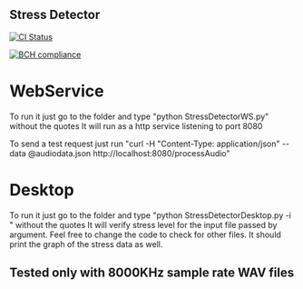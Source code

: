 ## Stress Detector

[![CI Status](https://circleci.com/gh/maxmousee/Py-Stress-Detector.svg?style=shield&circle-token=:circle-token)](https://circleci.com/gh/maxmousee/Py-Stress-Detector)

[![BCH compliance](https://bettercodehub.com/edge/badge/maxmousee/Py-Stress-Detector?branch=master)](https://bettercodehub.com/)

# WebService

To run it just go to the folder and type "python StressDetectorWS.py" without the quotes
It will run as a http service listening to port 8080

To send a test request just run "curl -H "Content-Type: application/json" --data @audiodata.json http://localhost:8080/processAudio"

# Desktop

To run it just go to the folder and type "python StressDetectorDesktop.py -i <inputfile>" without the quotes
It will verify stress level for the input file passed by argument. Feel free to change the code to check for other files.
It should print the graph of the stress data as well.

## Tested only with 8000KHz sample rate WAV files
